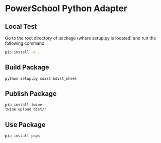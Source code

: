 # PowerSchool Python Adapter


## Local Test

Go to the root directory of package (where setup.py is located) and run the following command:

```bash
pip install -e .
```

## Build Package

```bash
python setup.py sdist bdist_wheel
```

## Publish Package

```bash
pip install twine
twine upload dist/*
```

## Use Package

```bash
pip install psps
```